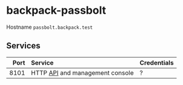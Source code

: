 # backpack-passbolt

Hostname `passbolt.backpack.test`

## Services

| Port | Service | Credentials
| ---: | :------ | :----------
| 8101 | HTTP [API](https://help.passbolt.com/api) and management console | ?
